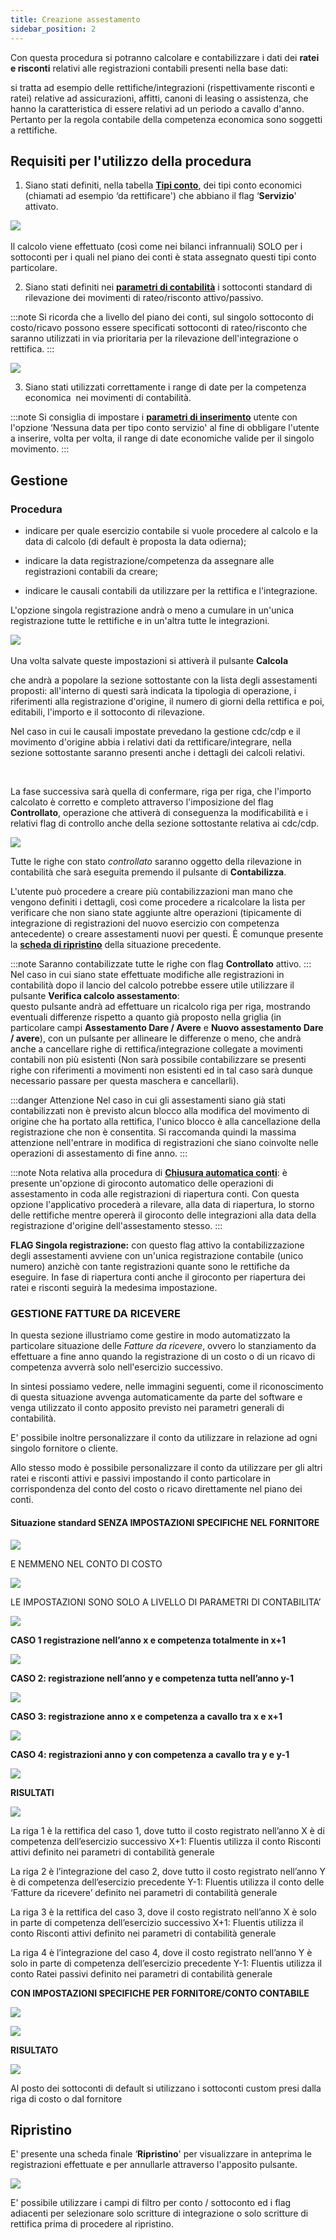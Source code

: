 ```yaml
---
title: Creazione assestamento
sidebar_position: 2
---
```


Con questa procedura si potranno calcolare e contabilizzare i dati dei **ratei e risconti** relativi alle registrazioni contabili presenti nella base dati: 

si tratta ad esempio delle rettifiche/integrazioni (rispettivamente risconti e ratei) relative ad assicurazioni, affitti, canoni di leasing o assistenza, che hanno la caratteristica di essere relativi ad un periodo a cavallo d'anno. Pertanto per la regola contabile della competenza economica sono soggetti a rettifiche.

## Requisiti per l'utilizzo della procedura

1) Siano stati definiti, nella tabella **[Tipi conto](/docs/configurations/tables/finance/account-types)**, dei tipi conto economici (chiamati ad esempio ‘da rettificare') che abbiano il flag ‘**Servizio**' attivato. 

![](/img/it-it/finance-area/ledger-records/records/adjustment-record/new/adjustment-creation/image01.png) 

Il calcolo viene effettuato (così come nei bilanci infrannuali) SOLO per i sottoconti per i quali nel piano dei conti è stata assegnato questi tipi conto particolare.

2) Siano stati definiti nei **[parametri di contabilità](/docs/configurations/parameters/finance/accounting-parameters)** i sottoconti standard di rilevazione dei movimenti di rateo/risconto attivo/passivo. 

:::note
Si ricorda che a livello del piano dei conti, sul singolo sottoconto di costo/ricavo possono essere specificati sottoconti di rateo/risconto che saranno utilizzati in via prioritaria per la rilevazione dell'integrazione o rettifica.
:::

![](/img/it-it/finance-area/ledger-records/records/adjustment-record/new/adjustment-creation/image02.png)

3) Siano stati utilizzati correttamente i range di date per la competenza economica  nei movimenti di contabilità. 

:::note
Si consiglia di impostare i **[parametri di inserimento](/docs/finance-area/ledger-records/records/ledger-record)** utente con l'opzione ‘Nessuna data per tipo conto servizio' al fine di obbligare l'utente a inserire, volta per volta, il range di date economiche valide per il singolo movimento.
:::

## Gestione

### Procedura 

- indicare per quale esercizio contabile si vuole procedere al calcolo e la data di calcolo (di default è proposta la data odierna); 

- indicare la data registrazione/competenza da assegnare alle registrazioni contabili da creare; 

- indicare le causali contabili da utilizzare per la rettifica e l'integrazione. 

L'opzione singola registrazione andrà o meno a cumulare in un'unica registrazione tutte le rettifiche e in un'altra tutte le integrazioni.

![](/img/it-it/finance-area/ledger-records/records/adjustment-record/new/management-tab/image01.png) 

Una volta salvate queste impostazioni si attiverà il pulsante **Calcola**


che andrà a popolare la sezione sottostante con la lista degli assestamenti proposti: all'interno di questi sarà indicata la tipologia di operazione, i riferimenti alla registrazione d'origine, il numero di giorni della rettifica e poi, editabili, l'importo e il sottoconto di rilevazione. 

Nel caso in cui le causali impostate prevedano la gestione cdc/cdp e il movimento d'origine abbia i relativi dati da rettificare/integrare, nella sezione sottostante saranno presenti anche i dettagli dei calcoli relativi.

 

La fase successiva sarà quella di confermare, riga per riga, che l'importo calcolato è corretto e completo attraverso l'imposizione del flag **Controllato**, operazione che attiverà di conseguenza la modificabilità e i relativi flag di controllo anche della sezione sottostante relativa ai cdc/cdp. 

![](/img/it-it/finance-area/ledger-records/records/adjustment-record/new/management-tab/image04.png)

Tutte le righe con stato *controllato* saranno oggetto della rilevazione in contabilità che sarà eseguita premendo il pulsante di **Contabilizza**. 

L'utente può procedere a creare più contabilizzazioni man mano che vengono definiti i dettagli, così come procedere a ricalcolare la lista per verificare che non siano state aggiunte altre operazioni (tipicamente di integrazione di registrazioni del nuovo esercizio con competenza antecedente) o creare assestamenti nuovi per questi. È comunque presente la **[scheda di ripristino](/docs/finance-area/ledger-records/records/adjustment-record/adjustment-creation)** della situazione precedente.

:::note
Saranno contabilizzate tutte le righe con flag **Controllato** attivo.
:::
 
Nel caso in cui siano state effettuate modifiche alle registrazioni in contabilità dopo il lancio del calcolo potrebbe essere utile utilizzare il pulsante **Verifica calcolo assestamento**:  
questo pulsante andrà ad effettuare un ricalcolo riga per riga, mostrando eventuali differenze rispetto a quanto già proposto nella griglia (in particolare campi **Assestamento Dare / Avere** e **Nuovo assestamento Dare / avere**), con un pulsante per allineare le differenze o meno, che andrà anche a cancellare righe di rettifica/integrazione collegate a movimenti contabili non più esistenti (Non sarà possibile contabilizzare se presenti righe con riferimenti a movimenti non esistenti ed in tal caso sarà dunque necessario passare per questa maschera e cancellarli).

:::danger Attenzione
Nel caso in cui gli assestamenti siano già stati contabilizzati non è previsto alcun blocco alla modifica del movimento di origine che ha portato alla rettifica, l'unico blocco è alla cancellazione della registrazione che non è consentita. Si raccomanda quindi la massima attenzione nell'entrare in modifica di registrazioni che siano coinvolte nelle operazioni di assestamento di fine anno.
:::

:::note Nota relativa alla procedura di **[Chiusura automatica conti](/docs/finance-area/ledger-records/records/automatic-account-closing/new-account-closing)**: è presente un'opzione di giroconto automatico delle operazioni di assestamento in coda alle registrazioni di riapertura conti. Con questa opzione l'applicativo procederà a rilevare, alla data di riapertura, lo storno delle rettifiche mentre opererà il giroconto delle integrazioni alla data della registrazione d'origine dell'assestamento stesso.
:::

**FLAG Singola registrazione:** con questo flag attivo la contabilizzazione degli assestamenti avviene con un'unica registrazione contabile (unico numero) anzichè con tante registrazioni quante sono le rettifiche da eseguire.
In fase di riapertura conti anche il giroconto per riapertura dei ratei e risconti seguirà la medesima impostazione.

### GESTIONE FATTURE DA RICEVERE

In questa sezione illustriamo come gestire in modo automatizzato la particolare situazione delle *Fatture da ricevere*, ovvero lo stanziamento da effettuare a fine anno quando la registrazione di un costo o di un ricavo di competenza avverrà solo nell'esercizio successivo.

In sintesi possiamo vedere, nelle immagini seguenti, come il riconoscimento di questa situazione avvenga automaticamente da parte del software e venga utilizzato il conto apposito previsto nei parametri generali di contabilità.

E' possibile inoltre personalizzare il conto da utilizzare in relazione ad ogni singolo fornitore o cliente.

Allo stesso modo è possibile personalizzare il conto da utilizzare per gli altri ratei e risconti attivi e passivi impostando il conto particolare in corrispondenza del conto del costo o ricavo direttamente nel piano dei conti.

#### Situazione standard SENZA IMPOSTAZIONI SPECIFICHE NEL FORNITORE

![](/img/it-it/finance-area/ledger-records/records/adjustment-record/new/management-tab/image08.png)

E NEMMENO NEL CONTO DI COSTO

![](/img/it-it/finance-area/ledger-records/records/adjustment-record/new/management-tab/image09.png)

LE IMPOSTAZIONI SONO SOLO A LIVELLO DI PARAMETRI DI CONTABILITA’

![](/img/it-it/finance-area/ledger-records/records/adjustment-record/new/management-tab/image10.png)

**CASO 1 registrazione nell’anno x e competenza totalmente in x+1**

![](/img/it-it/finance-area/ledger-records/records/adjustment-record/new/management-tab/image11.png)

**CASO 2: registrazione nell’anno y e competenza tutta nell’anno y-1**

![](/img/it-it/finance-area/ledger-records/records/adjustment-record/new/management-tab/image12.png)

**CASO 3: registrazione anno x e competenza a cavallo tra x e x+1**

![](/img/it-it/finance-area/ledger-records/records/adjustment-record/new/management-tab/image13.png)

**CASO 4: registrazioni anno y con competenza a cavallo tra y e y-1**

![](/img/it-it/finance-area/ledger-records/records/adjustment-record/new/management-tab/image13.png)

**RISULTATI**

![](/img/it-it/finance-area/ledger-records/records/adjustment-record/new/management-tab/image15.png)


La riga 1 è la rettifica del caso 1, dove tutto il costo registrato nell’anno X è di competenza dell’esercizio successivo X+1: Fluentis utilizza il conto Risconti attivi definito nei parametri di contabilità generale

La riga 2 è l’integrazione del caso 2, dove tutto il costo registrato nell’anno Y è di competenza dell’esercizio precedente Y-1: Fluentis utilizza il conto delle ‘Fatture da ricevere’ definito nei parametri di contabilità generale

La riga 3 è la rettifica del caso 3, dove il costo registrato nell’anno X è solo in parte di competenza dell’esercizio successivo X+1: Fluentis utilizza il conto Risconti attivi definito nei parametri di contabilità generale

La riga 4 è l’integrazione del caso 4, dove il costo registrato nell’anno Y è solo in parte di competenza dell’esercizio precedente Y-1: Fluentis utilizza il conto Ratei passivi definito nei parametri di contabilità generale

**CON IMPOSTAZIONI SPECIFICHE PER FORNITORE/CONTO CONTABILE**

![](/img/it-it/finance-area/ledger-records/records/adjustment-record/new/management-tab/image16.png)


![](/img/it-it/finance-area/ledger-records/records/adjustment-record/new/management-tab/image17.png)

**RISULTATO**

![](/img/it-it/finance-area/ledger-records/records/adjustment-record/new/management-tab/image18.png)

Al posto dei sottoconti di default si utilizzano i sottoconti custom presi dalla riga di costo o dal fornitore

## Ripristino

E' presente una scheda finale ‘**Ripristino**' per visualizzare in anteprima le registrazioni effettuate e per annullarle attraverso l'apposito pulsante.

![](/img/it-it/finance-area/ledger-records/records/adjustment-record/new/restore-tab/image01.png)

E' possibile utilizzare i campi di filtro per conto / sottoconto ed i flag adiacenti per selezionare solo scritture di integrazione o solo scritture di rettifica prima di procedere al ripristino.